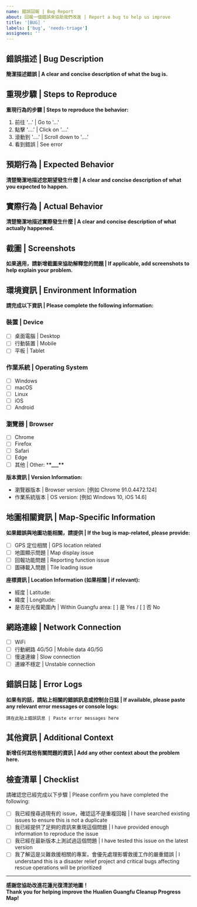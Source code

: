 ```yaml
---
name: 錯誤回報 | Bug Report
about: 回報一個錯誤來協助我們改進 | Report a bug to help us improve
title: '[BUG] '
labels: ['bug', 'needs-triage']
assignees: ''
---
```


## 錯誤描述 | Bug Description

**簡潔描述錯誤 | A clear and concise description of what the bug is.**

## 重現步驟 | Steps to Reproduce

**重現行為的步驟 | Steps to reproduce the behavior:**

1. 前往 '...' | Go to '...'
2. 點擊 '....' | Click on '....'
3. 滾動到 '....' | Scroll down to '....'
4. 看到錯誤 | See error

## 預期行為 | Expected Behavior

**清楚簡潔地描述您期望發生什麼 | A clear and concise description of what you expected to happen.**

## 實際行為 | Actual Behavior

**清楚簡潔地描述實際發生什麼 | A clear and concise description of what actually happened.**

## 截圖 | Screenshots

**如果適用，請新增截圖來協助解釋您的問題 | If applicable, add screenshots to help explain your problem.**

## 環境資訊 | Environment Information

**請完成以下資訊 | Please complete the following information:**

### 裝置 | Device

- [ ] 桌面電腦 | Desktop
- [ ] 行動裝置 | Mobile
- [ ] 平板 | Tablet

### 作業系統 | Operating System

- [ ] Windows
- [ ] macOS
- [ ] Linux
- [ ] iOS
- [ ] Android

### 瀏覽器 | Browser

- [ ] Chrome
- [ ] Firefox
- [ ] Safari
- [ ] Edge
- [ ] 其他 | Other: \***\*\_\_\_\*\***

**版本資訊 | Version Information:**

- 瀏覽器版本 | Browser version: [例如 Chrome 91.0.4472.124]
- 作業系統版本 | OS version: [例如 Windows 10, iOS 14.6]

## 地圖相關資訊 | Map-Specific Information

**如果錯誤與地圖功能相關，請提供 | If the bug is map-related, please provide:**

- [ ] GPS 定位相關 | GPS location related
- [ ] 地圖顯示問題 | Map display issue
- [ ] 回報功能問題 | Reporting function issue
- [ ] 圖磚載入問題 | Tile loading issue

**座標資訊 | Location Information (如果相關 | if relevant):**

- 經度 | Latitude:
- 緯度 | Longitude:
- 是否在光復範圍內 | Within Guangfu area: [ ] 是 Yes / [ ] 否 No

## 網路連線 | Network Connection

- [ ] WiFi
- [ ] 行動網路 4G/5G | Mobile data 4G/5G
- [ ] 慢速連線 | Slow connection
- [ ] 連線不穩定 | Unstable connection

## 錯誤日誌 | Error Logs

**如果有的話，請貼上相關的錯誤訊息或控制台日誌 | If available, please paste any relevant error messages or console logs:**

```
請在此貼上錯誤訊息 | Paste error messages here
```

## 其他資訊 | Additional Context

**新增任何其他有關問題的資訊 | Add any other context about the problem here.**

## 檢查清單 | Checklist

請確認您已經完成以下步驟 | Please confirm you have completed the following:

- [ ] 我已經搜尋過現有的 issue，確認這不是重複回報 | I have searched existing issues to ensure this is not a duplicate
- [ ] 我已經提供了足夠的資訊來重現這個問題 | I have provided enough information to reproduce the issue
- [ ] 我已經在最新版本上測試過這個問題 | I have tested this issue on the latest version
- [ ] 我了解這是災難救援相關的專案，會優先處理影響救援工作的嚴重錯誤 | I understand this is a disaster relief project and critical bugs affecting rescue operations will be prioritized

---

**感謝您協助改進花蓮光復清淤地圖！**  
**Thank you for helping improve the Hualien Guangfu Cleanup Progress Map!**
